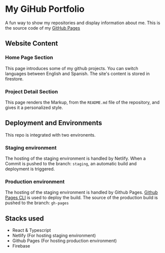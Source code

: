 # My GiHub Portfolio

A fun way to show my repositories and display information about me.
This is the source code of my [GitHub Pages](https://cuncunfacu.github.io)

## Website Content
### Home Page Section
This page introduces some of my github projects. You can switch languages between English and Spanish. The site's content is stored in firestore.

### Project Detail Section
This page renders the Markup, from the `README.md` file of the repository, and gives it a personalized style. 

## Deployment and Environments
This repo is integrated with two environents.

### Staging environment
The hosting of the staging environment is handled by Netlify. When a Commit is pushed to the branch: `staging`, an automatic build and deployment is triggered.

### Production environment
The hosting of the staging environment is handled by Github Pages. [Github Pages CLI](https://www.npmjs.com/package/gh-pages-cli) is used to deploy the build. The source of the production build is pushed to the branch: `gh-pages`


## Stacks used
+ React & Typescript
+ Netlify (For hosting staging environment)
+ Github Pages (For hosting production environment)
+ Firebase

